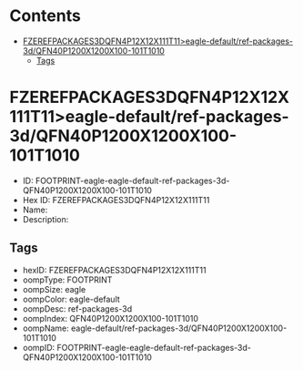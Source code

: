 



Contents
========

* [FZEREFPACKAGES3DQFN4P12X12X111T11>eagle-default/ref-packages-3d/QFN40P1200X1200X100-101T1010](#fzerefpackages3dqfn4p12x12x111t11eagle-defaultref-packages-3dqfn40p1200x1200x100-101t1010)
	* [Tags](#tags)

# FZEREFPACKAGES3DQFN4P12X12X111T11>eagle-default/ref-packages-3d/QFN40P1200X1200X100-101T1010

- ID: FOOTPRINT-eagle-eagle-default-ref-packages-3d-QFN40P1200X1200X100-101T1010
- Hex ID: FZEREFPACKAGES3DQFN4P12X12X111T11
- Name: 
- Description: 

## Tags

- hexID: FZEREFPACKAGES3DQFN4P12X12X111T11
- oompType: FOOTPRINT
- oompSize: eagle
- oompColor: eagle-default
- oompDesc: ref-packages-3d
- oompIndex: QFN40P1200X1200X100-101T1010
- oompName: eagle-default/ref-packages-3d/QFN40P1200X1200X100-101T1010
- oompID: FOOTPRINT-eagle-eagle-default-ref-packages-3d-QFN40P1200X1200X100-101T1010
